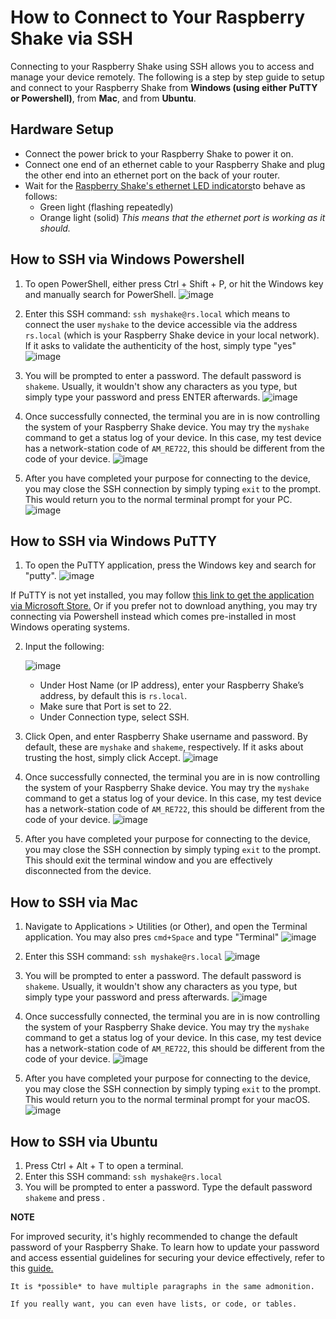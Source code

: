 How to Connect to Your Raspberry Shake via SSH
================================================

Connecting to your Raspberry Shake using SSH allows you to access and manage your device remotely. The following is a step by step guide to setup and connect to your Raspberry Shake from **Windows (using either PuTTY or Powershell)**, from **Mac**, and from **Ubuntu**.

## Hardware Setup
   - Connect the power brick to your Raspberry Shake to power it on.
   - Connect one end of an ethernet cable to your Raspberry Shake and plug the other end into an ethernet port on the back of your router.
   - Wait for the <a href="https://manual.raspberryshake.org/specifications.html#led-behavior/" target="_blank">Raspberry Shake's ethernet LED indicators</a>to behave as follows:
      - Green light (flashing repeatedly)
      - Orange light (solid)
 *This means that the ethernet port is working as it should.*


## How to SSH via Windows Powershell
   1. To open PowerShell, either press Ctrl + Shift + P, or hit the Windows key and manually search for PowerShell.
     ![image](_build/html/assets/connecting-rshake/1.1.png)



   2. Enter this SSH command: `ssh myshake@rs.local` which means to connect the user `myshake` to the device accessible via the address `rs.local` (which is your Raspberry Shake device in your local network). If it asks to validate the authenticity of the host, simply type "yes"
     ![image](_build/html/assets/connecting-rshake/1.2.png)



   3. You will be prompted to enter a password. The default password is `shakeme`. Usually, it wouldn't show any characters as you type, but simply type your password and press ENTER afterwards.
     ![image](_build/html/assets/connecting-rshake/1.3.png)



   4. Once successfully connected, the terminal you are in is now controlling the system of your Raspberry Shake device. You may try the `myshake` command to get a status log of your device. In this case, my test device has a network-station code of `AM_RE722`, this should be different from the code of your device.
     ![image](_build/html/assets/connecting-rshake/1.4.png)



   5. After you have completed your purpose for connecting to the device, you may close the SSH connection by simply typing `exit` to the prompt. This would return you to the normal terminal prompt for your PC.
     ![image](_build/html/assets/connecting-rshake/1.5.png)


## How to SSH via Windows PuTTY
  1. To open the PuTTY application, press the Windows key and search for "putty".
      ![image](_build/html/assets/connecting-rshake/1.6.png)

 If PuTTY is not yet installed, you may follow <a href="https://apps.microsoft.com/detail/putty/XPFNZKSKLBP7RJ?hl=en-us&gl=PH" target="_blank">this link to get the application via Microsoft Store.</a> Or if you prefer not to download anything, you may try connecting via Powershell instead which comes pre-installed in most Windows operating systems.




  2. Input the following:

      ![image](_build/html/assets/connecting-rshake/1.7.png)

      -  Under Host Name (or IP address), enter your Raspberry Shake’s address, by default this is `rs.local`.
      - Make sure that Port is set to 22.
      - Under Connection type, select SSH.

  3.  Click Open, and enter Raspberry Shake username and password. By default, these are `myshake` and `shakeme`, respectively. If it asks about trusting the host, simply click Accept.
      ![image](_build/html/assets/connecting-rshake/1.8.png)



  4.  Once successfully connected, the terminal you are in is now controlling the system of your Raspberry Shake device. You may try the `myshake` command to get a status log of your device. In this case, my test device has a network-station code of `AM_RE722`, this should be different from the code of your device.
      ![image](_build/html/assets/connecting-rshake/1.9.png)



  5. After you have completed your purpose for connecting to the device, you may close the SSH connection by simply typing `exit` to the prompt. This should exit the terminal window and you are effectively disconnected from the device.

## How to SSH via Mac
   1. Navigate to Applications > Utilities (or Other), and open the Terminal application. You may also pres `cmd+Space` and type "Terminal"
   ![image](_build/html/assets/connecting-rshake/1.10.png)



   2. Enter this SSH command: `ssh myshake@rs.local`
    ![image](_build/html/assets/connecting-rshake/1.11.png)



   3. You will be prompted to enter a password. The default password is `shakeme`. Usually, it wouldn't show any characters as you type, but simply type your password and press <ENTER> afterwards.
    ![image](_build/html/assets/connecting-rshake/1.12.png)



   4. Once successfully connected, the terminal you are in is now controlling the system of your Raspberry Shake device. You may try the `myshake` command to get a status log of your device. In this case, my test device has a network-station code of `AM_RE722`, this should be different from the code of your device.
    ![image](_build/html/assets/connecting-rshake/1.13.png)



   5. After you have completed your purpose for connecting to the device, you may close the SSH connection by simply typing `exit` to the prompt. This would return you to the normal terminal prompt for your macOS.
    ![image](_build/html/assets/connecting-rshake/1.14.png)




## How to SSH via Ubuntu
   1. Press Ctrl + Alt + T to open a terminal.
   2. Enter this SSH command: `ssh myshake@rs.local`
   3. You will be prompted to enter a password. Type the default password `shakeme` and press <ENTER>.


<div class="rst-content note">
  <p class="rst-content admonition-title">
    <b> NOTE </b>
    </p>
    <body class="rst-content admonition">
    For improved security, it's highly recommended to change the default password of your Raspberry Shake. To learn how to update your password and access essential guidelines for securing your device effectively, refer to this <a href="https://manual.raspberryshake.org/hacked.html#hacked" target="_blank">guide.</a>
    </body>
</div>

```{note}
It is *possible* to have multiple paragraphs in the same admonition.

If you really want, you can even have lists, or code, or tables.
```
